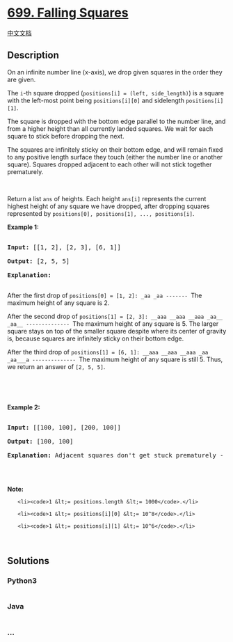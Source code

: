# [699. Falling Squares](https://leetcode.com/problems/falling-squares)

[中文文档](/solution/0600-0699/0699.Falling%20Squares/README.md)

## Description
<p>On an infinite number line (x-axis), we drop given squares in the order they are given.</p>



<p>The <code>i</code>-th square dropped (<code>positions[i] = (left, side_length)</code>) is a square with the left-most point being <code>positions[i][0]</code> and sidelength <code>positions[i][1]</code>.</p>



<p>The square is dropped with the bottom edge parallel to the number line, and from a higher height than all currently landed squares. We wait for each square to stick before dropping the next.</p>



<p>The squares are infinitely sticky on their bottom edge, and will remain fixed to any positive length surface they touch (either the number line or another square). Squares dropped adjacent to each other will not stick together prematurely.</p>

&nbsp;



<p>Return a list <code>ans</code> of heights. Each height <code>ans[i]</code> represents the current highest height of any square we have dropped, after dropping squares represented by <code>positions[0], positions[1], ..., positions[i]</code>.</p>



<p><b>Example 1:</b></p>



<pre>

<b>Input:</b> [[1, 2], [2, 3], [6, 1]]

<b>Output:</b> [2, 5, 5]

<b>Explanation:</b>

</pre>



<p>After the first drop of <code>positions[0] = [1, 2]: _aa _aa ------- </code>The maximum height of any square is 2.</p>



<p>After the second drop of <code>positions[1] = [2, 3]: __aaa __aaa __aaa _aa__ _aa__ -------------- </code>The maximum height of any square is 5. The larger square stays on top of the smaller square despite where its center of gravity is, because squares are infinitely sticky on their bottom edge.</p>



<p>After the third drop of <code>positions[1] = [6, 1]: __aaa __aaa __aaa _aa _aa___a -------------- </code>The maximum height of any square is still 5. Thus, we return an answer of <code>[2, 5, 5]</code>.</p>



<p>&nbsp;</p>

&nbsp;



<p><b>Example 2:</b></p>



<pre>

<b>Input:</b> [[100, 100], [200, 100]]

<b>Output:</b> [100, 100]

<b>Explanation:</b> Adjacent squares don&#39;t get stuck prematurely - only their bottom edge can stick to surfaces.

</pre>



<p>&nbsp;</p>



<p><b>Note:</b></p>



<ul>

	<li><code>1 &lt;= positions.length &lt;= 1000</code>.</li>

	<li><code>1 &lt;= positions[i][0] &lt;= 10^8</code>.</li>

	<li><code>1 &lt;= positions[i][1] &lt;= 10^6</code>.</li>

</ul>



<p>&nbsp;</p>




## Solutions


<!-- tabs:start -->

### **Python3**

```python

```

### **Java**

```java

```

### **...**
```

```

<!-- tabs:end -->